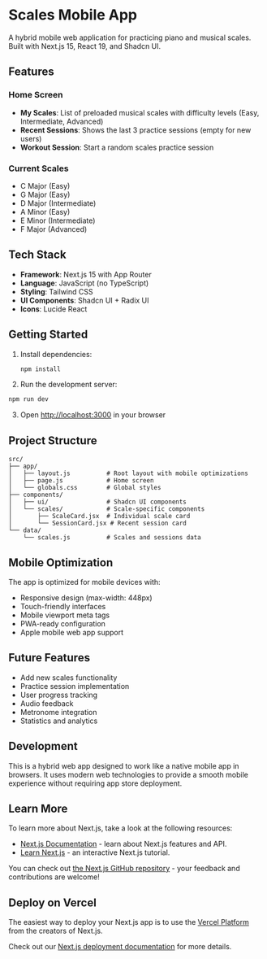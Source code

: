 # Scales Mobile App

A hybrid mobile web application for practicing piano and musical scales. Built with Next.js 15, React 19, and Shadcn UI.

## Features

### Home Screen
- **My Scales**: List of preloaded musical scales with difficulty levels (Easy, Intermediate, Advanced)
- **Recent Sessions**: Shows the last 3 practice sessions (empty for new users)
- **Workout Session**: Start a random scales practice session

### Current Scales
- C Major (Easy)
- G Major (Easy) 
- D Major (Intermediate)
- A Minor (Easy)
- E Minor (Intermediate)  
- F Major (Advanced)

## Tech Stack

- **Framework**: Next.js 15 with App Router
- **Language**: JavaScript (no TypeScript)
- **Styling**: Tailwind CSS
- **UI Components**: Shadcn UI + Radix UI
- **Icons**: Lucide React

## Getting Started

1. Install dependencies:
   ```bash
   npm install
   ```

2. Run the development server:
```bash
npm run dev
```

3. Open [http://localhost:3000](http://localhost:3000) in your browser

## Project Structure

```
src/
├── app/
│   ├── layout.js          # Root layout with mobile optimizations
│   ├── page.js            # Home screen
│   └── globals.css        # Global styles
├── components/
│   ├── ui/                # Shadcn UI components
│   └── scales/            # Scale-specific components
│       ├── ScaleCard.jsx  # Individual scale card
│       └── SessionCard.jsx # Recent session card
└── data/
    └── scales.js          # Scales and sessions data
```

## Mobile Optimization

The app is optimized for mobile devices with:
- Responsive design (max-width: 448px)
- Touch-friendly interfaces
- Mobile viewport meta tags
- PWA-ready configuration
- Apple mobile web app support

## Future Features

- Add new scales functionality
- Practice session implementation
- User progress tracking
- Audio feedback
- Metronome integration
- Statistics and analytics

## Development

This is a hybrid web app designed to work like a native mobile app in browsers. It uses modern web technologies to provide a smooth mobile experience without requiring app store deployment.

## Learn More

To learn more about Next.js, take a look at the following resources:

- [Next.js Documentation](https://nextjs.org/docs) - learn about Next.js features and API.
- [Learn Next.js](https://nextjs.org/learn) - an interactive Next.js tutorial.

You can check out [the Next.js GitHub repository](https://github.com/vercel/next.js) - your feedback and contributions are welcome!

## Deploy on Vercel

The easiest way to deploy your Next.js app is to use the [Vercel Platform](https://vercel.com/new?utm_medium=default-template&filter=next.js&utm_source=create-next-app&utm_campaign=create-next-app-readme) from the creators of Next.js.

Check out our [Next.js deployment documentation](https://nextjs.org/docs/app/building-your-application/deploying) for more details.
